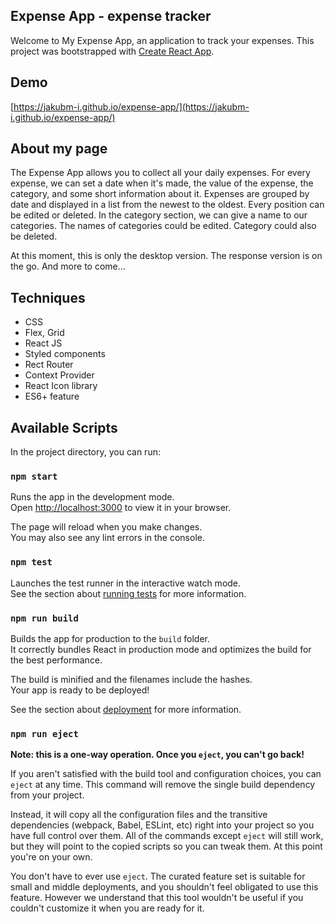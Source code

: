 ## Expense App - expense tracker
Welcome to My Expense App, an application to track your expenses. This project was bootstrapped with [Create React App](https://github.com/facebook/create-react-app).

## Demo
[https://jakubm-i.github.io/expense-app/](https://jakubm-i.github.io/expense-app/)

## About my page
The Expense App allows you to collect all your daily expenses. For every expense, we can set a date when it's made, the value of the expense, the category, and some short information about it. Expenses are grouped by date and displayed in a list from the newest to the oldest. Every position can be edited or deleted. 
In the category section, we can give a name to our categories. The names of categories could be edited. Category could also be deleted. 

At this moment, this is only the desktop version. The response version is on the go. And more to come... 

## Techniques
- CSS
- Flex, Grid
- React JS
- Styled components
- Rect Router
- Context Provider
- React Icon library
- ES6+ feature

## Available Scripts

In the project directory, you can run:

### `npm start`

Runs the app in the development mode.\
Open [http://localhost:3000](http://localhost:3000) to view it in your browser.

The page will reload when you make changes.\
You may also see any lint errors in the console.

### `npm test`

Launches the test runner in the interactive watch mode.\
See the section about [running tests](https://facebook.github.io/create-react-app/docs/running-tests) for more information.

### `npm run build`

Builds the app for production to the `build` folder.\
It correctly bundles React in production mode and optimizes the build for the best performance.

The build is minified and the filenames include the hashes.\
Your app is ready to be deployed!

See the section about [deployment](https://facebook.github.io/create-react-app/docs/deployment) for more information.

### `npm run eject`

**Note: this is a one-way operation. Once you `eject`, you can't go back!**

If you aren't satisfied with the build tool and configuration choices, you can `eject` at any time. This command will remove the single build dependency from your project.

Instead, it will copy all the configuration files and the transitive dependencies (webpack, Babel, ESLint, etc) right into your project so you have full control over them. All of the commands except `eject` will still work, but they will point to the copied scripts so you can tweak them. At this point you're on your own.

You don't have to ever use `eject`. The curated feature set is suitable for small and middle deployments, and you shouldn't feel obligated to use this feature. However we understand that this tool wouldn't be useful if you couldn't customize it when you are ready for it.
